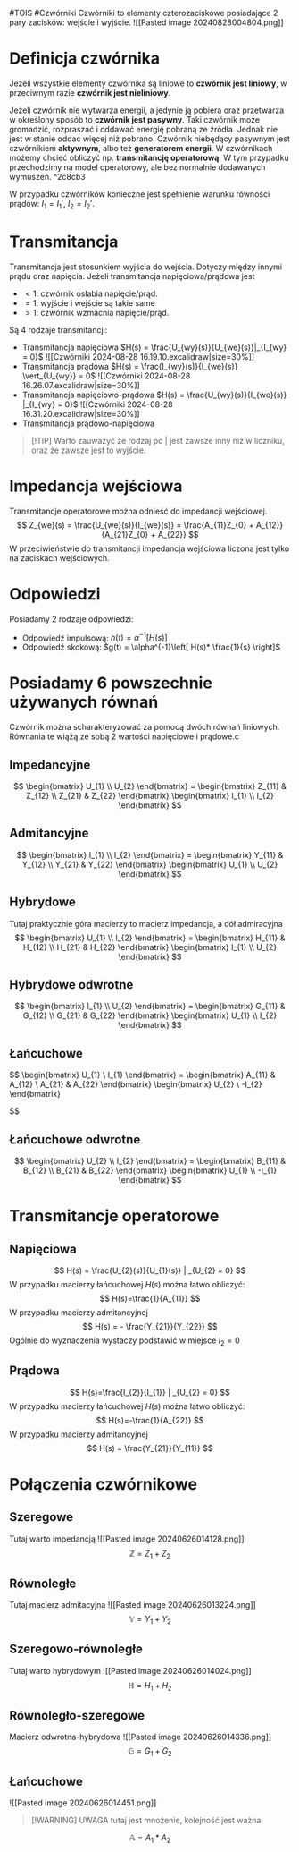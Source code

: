 #TOIS #Czwórniki
Czwórniki to elementy czterozaciskowe posiadające 2 pary zacisków: wejście i wyjście.
![[Pasted image 20240828004804.png]]
# Definicja czwórnika
Jeżeli wszystkie elementy czwórnika są liniowe to **czwórnik jest liniowy**, w przeciwnym razie **czwórnik jest nieliniowy**.

Jeżeli czwórnik nie wytwarza energii, a jedynie ją pobiera oraz przetwarza w określony sposób to **czwórnik jest pasywny**. Taki czwórnik może gromadzić, rozpraszać i oddawać energię pobraną ze źródła. Jednak nie jest w stanie oddać więcej niż pobrano.
Czwórnik niebędący pasywnym jest czwórnikiem **aktywnym**, albo też **generatorem energii**.
W czwórnikach możemy chcieć obliczyć np. **transmitancję operatorową**. W tym przypadku przechodzimy na model operatorowy, ale bez normalnie dodawanych wymuszeń. ^2c8cb3

W przypadku czwórników konieczne jest spełnienie warunku równości prądów: $I_{1} = I_{1}'$, $I_{2} = I_{2}'$.

# Transmitancja
Transmitancja jest stosunkiem wyjścia do wejścia. Dotyczy między innymi prądu oraz napięcia. 
Jeżeli transmitancja napięciowa/prądowa jest
- $< 1$: czwórnik osłabia napięcie/prąd.
- $=1$: wyjście i wejście są takie same
- $> 1$: czwórnik wzmacnia napięcie/prąd.

Są 4 rodzaje transmitancji:
- Transmitancja napięciowa $H(s) = \frac{U_{wy}(s)}{U_{we}(s)}|_{I_{wy} = 0}$
  ![[Czwórniki 2024-08-28 16.19.10.excalidraw|size=30%]]
- Transmitancja prądowa $H(s) = \frac{I_{wy}(s)}{I_{we}(s)} \vert_{U_{wy}} = 0$
  ![[Czwórniki 2024-08-28 16.26.07.excalidraw|size=30%]]
- Transmitancja napięciowo-prądowa $H(s) = \frac{U_{wy}(s)}{I_{we}(s)} |_{I_{wy} = 0}$
  ![[Czwórniki 2024-08-28 16.31.20.excalidraw|size=30%]]
- Transmitancja prądowo-napięciowa
> [!TIP] Warto zauważyć że rodzaj po | jest zawsze inny niż w liczniku, oraz że zawsze jest to wyjście.
# Impedancja wejściowa
Transmitancje operatorowe można odnieść do impedancji wejściowej. 
$$
Z_{we}(s) = \frac{U_{we}(s)}{I_{we}(s)} = \frac{A_{11}Z_{0} + A_{12}}{A_{21}Z_{0} + A_{22}}
$$
W przeciwieństwie do transmitancji impedancja wejściowa liczona jest tylko na zaciskach wejściowych.

# Odpowiedzi
Posiadamy 2 rodzaje odpowiedzi:
- Odpowiedź impulsową: $h(t) = \alpha^{-1}[H(s)]$
- Odpowiedź skokową: $g(t) = \alpha^{-1}\left[ H(s)* \frac{1}{s} \right]$
# Posiadamy 6 powszechnie używanych równań
Czwórnik można scharakteryzować za pomocą dwóch równań liniowych. Równania te wiążą ze sobą 2 wartości napięciowe i prądowe.c 
## Impedancyjne
$$
\begin{bmatrix}
U_{1} \\
U_{2}
\end{bmatrix}
= \begin{bmatrix}
Z_{11} & Z_{12} \\
Z_{21} & Z_{22}
\end{bmatrix}
\begin{bmatrix}
I_{1} \\
I_{2}
\end{bmatrix}
$$
## Admitancyjne
$$
\begin{bmatrix}
I_{1} \\
I_{2}
\end{bmatrix} =
\begin{bmatrix}
Y_{11} & Y_{12} \\
Y_{21} & Y_{22}
\end{bmatrix}
\begin{bmatrix}
U_{1} \\
U_{2}
\end{bmatrix}
$$

## Hybrydowe
Tutaj praktycznie góra macierzy to macierz impedancja, a dół admiracyjna
$$
\begin{bmatrix}
U_{1} \\
I_{2}
\end{bmatrix} = 
\begin{bmatrix}
H_{11} & H_{12} \\
H_{21} & H_{22}
\end{bmatrix}
\begin{bmatrix}
I_{1} \\
U_{2}
\end{bmatrix}
$$
## Hybrydowe odwrotne
$$
\begin{bmatrix}
I_{1} \\
U_{2}
\end{bmatrix} = 
\begin{bmatrix}
G_{11} & G_{12} \\
G_{21} & G_{22}
\end{bmatrix}
\begin{bmatrix}
U_{1} \\
I_{2}
\end{bmatrix}
$$
## Łańcuchowe
$$
\begin{bmatrix}
U_{1} \\
I_{1}
\end{bmatrix} =
\begin{bmatrix}
A_{11} & A_{12} \\
A_{21} & A_{22}
\end{bmatrix}
\begin{bmatrix}
U_{2} \\
-I_{2}
\end{bmatrix}

$$
## Łańcuchowe odwrotne
$$
\begin{bmatrix}
U_{2} \\
I_{2}
\end{bmatrix} =
\begin{bmatrix}
B_{11} & B_{12} \\
B_{21} & B_{22}
\end{bmatrix}
\begin{bmatrix}
U_{1} \\
-I_{1}
\end{bmatrix}
$$
# Transmitancje operatorowe
## Napięciowa
$$
H(s) = \frac{U_{2}(s)}{U_{1}(s)} | _{U_{2} = 0}
$$
W przypadku macierzy łańcuchowej $H(s)$ można łatwo obliczyć:
$$
H(s)=\frac{1}{A_{11}}
$$
W przypadku macierzy admitancyjnej
$$
H(s) = - \frac{Y_{21}}{Y_{22}}
$$
Ogólnie do wyznaczenia wystaczy podstawić w miejsce $I_{2} = 0$
## Prądowa
$$
H(s)=\frac{I_{2}}{I_{1}} | _{U_{2} = 0}
$$
W przypadku macierzy łańcuchowej $H(s)$ można łatwo obliczyć:
$$
H(s)=-\frac{1}{A_{22}}
$$
W przypadku macierzy admitancyjnej
$$
H(s) =  \frac{Y_{21}}{Y_{11}}
$$
# Połączenia czwórnikowe
## Szeregowe
Tutaj warto impedancją
![[Pasted image 20240626014128.png]]
$$
\mathbb{Z} = Z_{1} + Z_{2}
$$
## Równoległe
Tutaj macierz admitacyjna
![[Pasted image 20240626013224.png]]
$$
\mathbb{Y} = Y_{1} + Y_{2}
$$
## Szeregowo-równoległe
Tutaj warto hybrydowym
![[Pasted image 20240626014024.png]]
$$
\mathbb{H}=H_{1}+H_{2}
$$
## Równoległo-szeregowe
Macierz odwrotna-hybrydowa
![[Pasted image 20240626014336.png]]
$$
\mathbb{G} = G_{1} + G_{2}
$$
## Łańcuchowe
![[Pasted image 20240626014451.png]]
> [!WARNING] UWAGA
> tutaj jest mnożenie, kolejność jest ważna

$$
\mathbb{A} = A_{1}*A_{2}
$$
